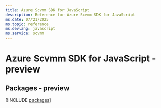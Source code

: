 ```yaml
---
title: Azure Scvmm SDK for JavaScript
description: Reference for Azure Scvmm SDK for JavaScript
ms.date: 07/21/2025
ms.topic: reference
ms.devlang: javascript
ms.service: scvmm
---
```

# Azure Scvmm SDK for JavaScript - preview
## Packages - preview
[!INCLUDE [packages](scvmm-index.md)]